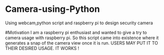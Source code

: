 # Camera-using-Python
Using webcam,python script and raspberry pi to design security camera

#Motivation
I am a raspberry pi enthusiast and wanted to give a try to camera usage with raspberry pi.
So this script came into existence where it generates a snap of the camera view once it is run. 
USERS MAY PUT IT TO THEIR DESIRED USAGE. IT WORKS !
